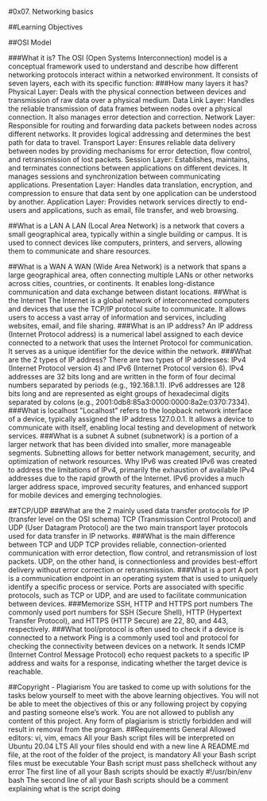 #0x07. Networking basics

##Learning Objectives

##OSI Model

###What it is?
The OSI (Open Systems Interconnection) model is a conceptual framework used to understand and describe how different networking protocols interact within a networked environment. It consists of seven layers, each with its specific function:
###How many layers it has?
Physical Layer: Deals with the physical connection between devices and transmission of raw data over a physical medium.
Data Link Layer: Handles the reliable transmission of data frames between nodes over a physical connection. It also manages error detection and correction.
Network Layer: Responsible for routing and forwarding data packets between nodes across different networks. It provides logical addressing and determines the best path for data to travel.
Transport Layer: Ensures reliable data delivery between nodes by providing mechanisms for error detection, flow control, and retransmission of lost packets.
Session Layer: Establishes, maintains, and terminates connections between applications on different devices. It manages sessions and synchronization between communicating applications.
Presentation Layer: Handles data translation, encryption, and compression to ensure that data sent by one application can be understood by another.
Application Layer: Provides network services directly to end-users and applications, such as email, file transfer, and web browsing.

##What is a LAN
A LAN (Local Area Network) is a network that covers a small geographical area, typically within a single building or campus. It is used to connect devices like computers, printers, and servers, allowing them to communicate and share resources.


##What is a WAN
A WAN (Wide Area Network) is a network that spans a large geographical area, often connecting multiple LANs or other networks across cities, countries, or continents. It enables long-distance communication and data exchange between distant locations.
##What is the Internet
The Internet is a global network of interconnected computers and devices that use the TCP/IP protocol suite to communicate. It allows users to access a vast array of information and services, including websites, email, and file sharing.
###What is an IP address?
An IP address (Internet Protocol address) is a numerical label assigned to each device connected to a network that uses the Internet Protocol for communication. It serves as a unique identifier for the device within the network.
###What are the 2 types of IP address?
There are two types of IP addresses: IPv4 (Internet Protocol version 4) and IPv6 (Internet Protocol version 6). IPv4 addresses are 32 bits long and are written in the form of four decimal numbers separated by periods (e.g., 192.168.1.1). IPv6 addresses are 128 bits long and are represented as eight groups of hexadecimal digits separated by colons (e.g., 2001:0db8:85a3:0000:0000:8a2e:0370:7334).
###What is localhost
"Localhost" refers to the loopback network interface of a device, typically assigned the IP address 127.0.0.1. It allows a device to communicate with itself, enabling local testing and development of network services.
###What is a subnet
A subnet (subnetwork) is a portion of a larger network that has been divided into smaller, more manageable segments. Subnetting allows for better network management, security, and optimization of network resources.
Why IPv6 was created
IPv6 was created to address the limitations of IPv4, primarily the exhaustion of available IPv4 addresses due to the rapid growth of the Internet. IPv6 provides a much larger address space, improved security features, and enhanced support for mobile devices and emerging technologies.


##TCP/UDP
###What are the 2 mainly used data transfer protocols for IP (transfer level on the OSI schema)
TCP (Transmission Control Protocol) and UDP (User Datagram Protocol) are the two main transport layer protocols used for data transfer in IP networks. 
###What is the main difference between TCP and UDP
TCP provides reliable, connection-oriented communication with error detection, flow control, and retransmission of lost packets. UDP, on the other hand, is connectionless and provides best-effort delivery without error correction or retransmission.
###What is a port
A port is a communication endpoint in an operating system that is used to uniquely identify a specific process or service. Ports are associated with specific protocols, such as TCP or UDP, and are used to facilitate communication between devices.
###Memorize SSH, HTTP and HTTPS port numbers
The commonly used port numbers for SSH (Secure Shell), HTTP (Hypertext Transfer Protocol), and HTTPS (HTTP Secure) are 22, 80, and 443, respectively.
###What tool/protocol is often used to check if a device is connected to a network
Ping is a commonly used tool and protocol for checking the connectivity between devices on a network. It sends ICMP (Internet Control Message Protocol) echo request packets to a specific IP address and waits for a response, indicating whether the target device is reachable.

##Copyright - Plagiarism
You are tasked to come up with solutions for the tasks below yourself to meet with the above learning objectives.
You will not be able to meet the objectives of this or any following project by copying and pasting someone else’s work.
You are not allowed to publish any content of this project.
Any form of plagiarism is strictly forbidden and will result in removal from the program.
##Requirements
General
Allowed editors: vi, vim, emacs
All your Bash script files will be interpreted on Ubuntu 20.04 LTS
All your files should end with a new line
A README.md file, at the root of the folder of the project, is mandatory
All your Bash script files must be executable
Your Bash script must pass shellcheck without any error
The first line of all your Bash scripts should be exactly #!/usr/bin/env bash
The second line of all your Bash scripts should be a comment explaining what is the script doing
